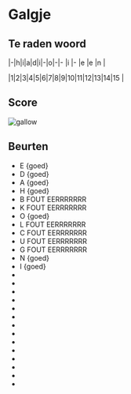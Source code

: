 # Galgje

## Te raden woord

|-|h|i|a|d|i|-|o|-|- |i |- |e |e |n |

|1|2|3|4|5|6|7|8|9|10|11|12|13|14|15 |

## Score
![gallow](./images/6.png)

## Beurten
* E {goed}
* D {goed}
* A {goed}
* H {goed}
* B FOUT EERRRRRRR
* K FOUT EERRRRRRR
* O {goed}
* L FOUT EERRRRRRR
* C FOUT EERRRRRRR
* U FOUT EERRRRRRR
* G FOUT EERRRRRRR
* N {goed}
* I {goed}
*
*
*
*
*
*
*
*
*
*
*
*
*
*